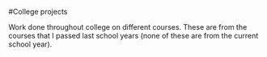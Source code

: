 #College projects

Work done throughout college on different courses. These are from the courses that I passed last school years (none of these are from the current school year).